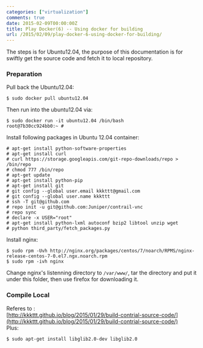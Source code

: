 ```yaml
---
categories: ["virtualization"]
comments: true
date: 2015-02-09T00:00:00Z
title: Play Docker(6) -- Using docker for building
url: /2015/02/09/play-docker-6-using-docker-for-building/
---
```


The steps is for Ubuntu12.04, the purpose of this documentation is for swiftly get the source code and fetch it to local repository.    
### Preparation
Pull back the Ubuntu12.04:    

```
$ sudo docker pull ubuntu12.04

```
Then run into the ubuntu12.04 via:    

```
$ sudo docker run -it ubuntu12.04 /bin/bash
root@7b30cc924bb0:~ #

```
Install following packages in Ubuntu 12.04 container:     

```
# apt-get install python-software-properties
# apt-get install curl
# curl https://storage.googleapis.com/git-repo-downloads/repo > /bin/repo
# chmod 777 /bin/repo
# apt-get update
# apt-get install python-pip
# apt-get install git
# git config --global user.email kkkttt@gmail.com
# git config --global user.name kkkttt
# ssh -T git@github.com
# repo init -u git@github.com:Juniper/contrail-vnc
# repo sync
# declare -x USER="root"
# apt-get install python-lxml autoconf bzip2 libtool unzip wget 
# python third_party/fetch_packages.py

```
Install nginx:    

```
$ sudo rpm -Uvh http://nginx.org/packages/centos/7/noarch/RPMS/nginx-release-centos-7-0.el7.ngx.noarch.rpm
$ sudo rpm -ivh nginx

```
Change nginx's listenning directory to `/var/www/`, tar the directory and put it under this folder, then use firefox for downloading it.    
### Compile Local
Referes to :     
[http://kkkttt.github.io/blog/2015/01/29/build-contrial-source-code/](http://kkkttt.github.io/blog/2015/01/29/build-contrial-source-code/)    
Plus:    

```
$ sudo apt-get install libglib2.0-dev libglib2.0

```


